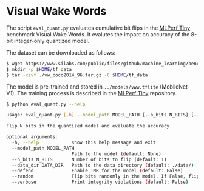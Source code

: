 # Visual Wake Words

The script `eval_quant.py` evaluates cumulative bit flips in the [MLPerf Tiny](https://github.com/mlcommons/tiny) benchmark Visual Wake Words. It evalutes the impact on accuracy of the 8-bit integer-only quantized model.

The dataset can be downloaded as follows:

```bash
$ wget https://www.silabs.com/public/files/github/machine_learning/benchmarks/datasets/vw_coco2014_96.tar.gz
$ mkdir -p $HOME/tf_data
$ tar -xzvf ./vw_coco2014_96.tar.gz -C $HOME/tf_data
```

The model is pre-trained and stored in `../models/vww.tflite` (MobileNet-V1). The training process is described in the [MLPerf Tiny](https://github.com/mlcommons/tiny) repository.

```bash
$ python eval_quant.py --help

usage: eval_quant.py [-h] --model_path MODEL_PATH [--n_bits N_BITS] [--data_dir DATA_DIR] [--defend] [--random] [--verbose]

Flip N bits in the quantized model and evaluate the accuracy

optional arguments:
  -h, --help            show this help message and exit
  --model_path MODEL_PATH
                        Path to the model (default: None)
  --n_bits N_BITS       Number of bits to flip (default: 1)
  --data_dir DATA_DIR   Path to the data directory (default: ./data/)
  --defend              Enable TMR for the model (default: False)
  --random              Flip bits randomly in the model. If False, flip bits in the high-precision buffers (default: False)
  --verbose             Print integrity violations (default: False)
```
